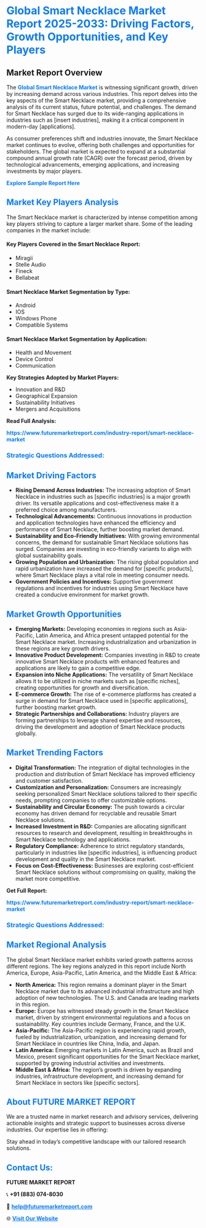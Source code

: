 <h1 style="color: #007BFF;">Global Smart Necklace Market Report 2025-2033: Driving Factors, Growth Opportunities, and Key Players</h1>

<section id="overview">
<h2>Market Report Overview</h2>
<p>The <a href="https://www.futuremarketreport.com/industry-report/smart-necklace-market" style="color: #007BFF; text-decoration: none;"><strong>Global Smart Necklace Market</strong></a> is witnessing significant growth, driven by increasing demand across various industries. This report delves into the key aspects of the Smart Necklace market, providing a comprehensive analysis of its current status, future potential, and challenges. The demand for Smart Necklace has surged due to its wide-ranging applications in industries such as [insert industries], making it a critical component in modern-day [applications].</p>
<p>As consumer preferences shift and industries innovate, the Smart Necklace market continues to evolve, offering both challenges and opportunities for stakeholders. The global market is expected to expand at a substantial compound annual growth rate (CAGR) over the forecast period, driven by technological advancements, emerging applications, and increasing investments by major players.</p>
</section>

<section id="overview">
<p><a href="https://www.futuremarketreport.com/request-sample/reportId=88530" style="color: #007BFF; text-decoration: none;"><strong>Explore Sample Report Here</strong></a></p>
</section>

<section id="key-players">
<h2 style="color: #007BFF;">Market Key Players Analysis</h2>
<p>The Smart Necklace market is characterized by intense competition among key players striving to capture a larger market share. Some of the leading companies in the market include:</p>
<h4>Key Players Covered in the Smart Necklace Report:</h4>
<ul><li>Miragii</li><li>Stelle Audio</li><li>Fineck</li><li>Bellabeat</li></ul>
<h4>Smart Necklace Market Segmentation by Type:</h4>
<ul><li>Android</li><li>IOS</li><li>Windows Phone</li><li>Compatible Systems</li></ul>

<h4>Smart Necklace Market Segmentation by Application:</h4>
<ul><li>Health and Movement</li><li>Device Control</li><li>Communication</li></ul>
<p><strong>Key Strategies Adopted by Market Players:</strong></p>
<ul>
<li>Innovation and R&D</li>
<li>Geographical Expansion</li>
<li>Sustainability Initiatives</li>
<li>Mergers and Acquisitions</li>
</ul>
</section>

<section>
<p><strong>Read Full Analysis: </strong></p><a href="https://www.futuremarketreport.com/industry-report/smart-necklace-market" style="color: #007BFF; text-decoration: none;"><strong>https://www.futuremarketreport.com/industry-report/smart-necklace-market</strong></a>
<h3 style="color: #007BFF;">Strategic Questions Addressed:</h3>
</section>

<section id="driving-factors">
<h2 style="color: #007BFF;">Market Driving Factors</h2>
<ul>
<li><strong>Rising Demand Across Industries:</strong> The increasing adoption of Smart Necklace in industries such as [specific industries] is a major growth driver. Its versatile applications and cost-effectiveness make it a preferred choice among manufacturers.</li>
<li><strong>Technological Advancements:</strong> Continuous innovations in production and application technologies have enhanced the efficiency and performance of Smart Necklace, further boosting market demand.</li>
<li><strong>Sustainability and Eco-Friendly Initiatives:</strong> With growing environmental concerns, the demand for sustainable Smart Necklace solutions has surged. Companies are investing in eco-friendly variants to align with global sustainability goals.</li>
<li><strong>Growing Population and Urbanization:</strong> The rising global population and rapid urbanization have increased the demand for [specific products], where Smart Necklace plays a vital role in meeting consumer needs.</li>
<li><strong>Government Policies and Incentives:</strong> Supportive government regulations and incentives for industries using Smart Necklace have created a conducive environment for market growth.</li>
</ul>
</section>

<section id="growth-opportunities">
<h2 style="color: #007BFF;">Market Growth Opportunities</h2>
<ul>
<li><strong>Emerging Markets:</strong> Developing economies in regions such as Asia-Pacific, Latin America, and Africa present untapped potential for the Smart Necklace market. Increasing industrialization and urbanization in these regions are key growth drivers.</li>
<li><strong>Innovative Product Development:</strong> Companies investing in R&D to create innovative Smart Necklace products with enhanced features and applications are likely to gain a competitive edge.</li>
<li><strong>Expansion into Niche Applications:</strong> The versatility of Smart Necklace allows it to be utilized in niche markets such as [specific niches], creating opportunities for growth and diversification.</li>
<li><strong>E-commerce Growth:</strong> The rise of e-commerce platforms has created a surge in demand for Smart Necklace used in [specific applications], further boosting market growth.</li>
<li><strong>Strategic Partnerships and Collaborations:</strong> Industry players are forming partnerships to leverage shared expertise and resources, driving the development and adoption of Smart Necklace products globally.</li>
</ul>
</section>

<section id="trending-factors">
<h2 style="color: #007BFF;">Market Trending Factors</h2>
<ul>
<li><strong>Digital Transformation:</strong> The integration of digital technologies in the production and distribution of Smart Necklace has improved efficiency and customer satisfaction.</li>
<li><strong>Customization and Personalization:</strong> Consumers are increasingly seeking personalized Smart Necklace solutions tailored to their specific needs, prompting companies to offer customizable options.</li>
<li><strong>Sustainability and Circular Economy:</strong> The push towards a circular economy has driven demand for recyclable and reusable Smart Necklace solutions.</li>
<li><strong>Increased Investment in R&D:</strong> Companies are allocating significant resources to research and development, resulting in breakthroughs in Smart Necklace technology and applications.</li>
<li><strong>Regulatory Compliance:</strong> Adherence to strict regulatory standards, particularly in industries like [specific industries], is influencing product development and quality in the Smart Necklace market.</li>
<li><strong>Focus on Cost-Effectiveness:</strong> Businesses are exploring cost-efficient Smart Necklace solutions without compromising on quality, making the market more competitive.</li>
</ul>
</section>

<section>
<p><strong>Get Full Report: </strong></p><a href="https://www.futuremarketreport.com/industry-report/smart-necklace-market" style="color: #007BFF; text-decoration: none;"><strong>https://www.futuremarketreport.com/industry-report/smart-necklace-market</strong></a>
<h3 style="color: #007BFF;">Strategic Questions Addressed:</h3>
</section>


<section id="regional-analysis">
<h2 style="color: #007BFF;">Market Regional Analysis</h2>
<p>The global Smart Necklace market exhibits varied growth patterns across different regions. The key regions analyzed in this report include North America, Europe, Asia-Pacific, Latin America, and the Middle East & Africa:</p>
<ul>
<li><strong>North America:</strong> This region remains a dominant player in the Smart Necklace market due to its advanced industrial infrastructure and high adoption of new technologies. The U.S. and Canada are leading markets in this region.</li>
<li><strong>Europe:</strong> Europe has witnessed steady growth in the Smart Necklace market, driven by stringent environmental regulations and a focus on sustainability. Key countries include Germany, France, and the U.K.</li>
<li><strong>Asia-Pacific:</strong> The Asia-Pacific region is experiencing rapid growth, fueled by industrialization, urbanization, and increasing demand for Smart Necklace in countries like China, India, and Japan.</li>
<li><strong>Latin America:</strong> Emerging markets in Latin America, such as Brazil and Mexico, present significant opportunities for the Smart Necklace market, supported by growing industrial activities and investments.</li>
<li><strong>Middle East & Africa:</strong> The region’s growth is driven by expanding industries, infrastructure development, and increasing demand for Smart Necklace in sectors like [specific sectors].</li>
</ul>
</section>

<footer>
<h2 style="color: #007BFF;">About FUTURE MARKET REPORT</h2>
<p>We are a trusted name in market research and advisory services, delivering actionable insights and strategic support to businesses across diverse industries. Our expertise lies in offering:</p>

<p>Stay ahead in today’s competitive landscape with our tailored research solutions.</p>

<h2 style="color: #007BFF;">Contact Us:</h2>
<p><strong>FUTURE MARKET REPORT</strong></p>
<p>📞 <strong>+91 (883) 074-8030</strong></p>
<p>📧 <strong><a href="mailto:help@futuremarketreport.com" style="color: #007BFF;">help@futuremarketreport.com</a></strong></p>
<p>🌐 <strong><a href="https://www.futuremarketreport.com/" style="color: #007BFF;">Visit Our Website</a></strong></p>
</footer>